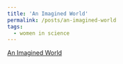 ```yaml
---
title: 'An Imagined World'
permalink: /posts/an-imagined-world
tags:
  - women in science
---
```


[An Imagined World](https://www.amazon.com/Imagined-World-Story-Scientific-Discovery/dp/0140062041)
